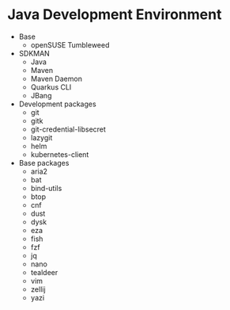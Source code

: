 # Java Development Environment

- Base
  - openSUSE Tumbleweed
- SDKMAN
  - Java
  - Maven
  - Maven Daemon
  - Quarkus CLI
  - JBang
- Development packages
  - git
  - gitk
  - git-credential-libsecret
  - lazygit
  - helm
  - kubernetes-client
- Base packages
  - aria2
  - bat
  - bind-utils
  - btop
  - cnf
  - dust
  - dysk
  - eza
  - fish
  - fzf
  - jq
  - nano
  - tealdeer
  - vim
  - zellij
  - yazi
